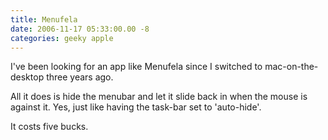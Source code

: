 ```yaml
---
title: Menufela
date: 2006-11-17 05:33:00.00 -8
categories: geeky apple
---
```

I've been looking for an app like Menufela since I switched to mac-on-the-desktop three years ago.

All it does is hide the menubar and let it slide back in when the mouse is against it. Yes, just like having the task-bar set to 'auto-hide'.

It costs five bucks.
